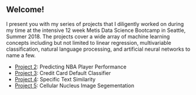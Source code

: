 ## Welcome!

I present you with my series of projects that I diligently worked on during my time at the intensive 12 week Metis Data Science Bootcamp in Seattle, Summer 2018. The projects cover a wide array of machine learning concepts including but not limited to linear regression, multivariable classification, natural language processing, and artificial neural networks to name a few.

* [Project 2](https://github.com/ChristopherBui/Metis_Projects/tree/master/Project_2): Predicting NBA Player Performance
* [Project 3](https://github.com/ChristopherBui/Metis_Projects/tree/master/Project_3): Credit Card Default Classifier
* [Project 4](https://github.com/ChristopherBui/Metis_Projects/tree/master/Project_4): Specific Text Similarity
* [Project 5](https://github.com/ChristopherBui/Metis_Projects/tree/master/Project_5): Cellular Nucleus Image Segementation
